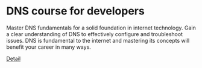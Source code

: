# DNS course for developers

Master DNS fundamentals for a solid foundation in internet technology. Gain a clear understanding of DNS to effectively configure and troubleshoot issues. DNS is fundamental to the internet and mastering its concepts will benefit your career in many ways. 

[Detail](https://eduitfree.com/courses/dns-course-for-developers)